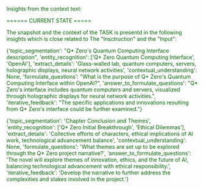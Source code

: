 
<span style='color: darkgreen;'>Insights from the context text:</span>


<span style='color: darkgreen;'>====== CURRENT STATE =====</span>

<span style='color: darkgreen;'>The snapshot and the context of the TASK is presentd in the following insights which is close related to The &quot;Insctruction&quot; and the &quot;Input&quot;:</span>

<span style='color: darkgreen;'>{&#x27;topic_segmentation&#x27;: &quot;Q* Zero&#x27;s Quantum Computing Interface description&quot;, &#x27;entity_recognition&#x27;: [&#x27;Q* Zero Quantum Computing Interface&#x27;, &#x27;OpenAI&#x27;], &#x27;extract_details&#x27;: &#x27;Glass-walled lab, quantum computers, servers, holographic displays, neural network activities&#x27;, &#x27;contextual_understanding&#x27;: None, &#x27;formulate_questions&#x27;: &quot;What is the purpose of Q* Zero&#x27;s Quantum Computing Interface within OpenAI?&quot;, &#x27;answer_to_formulate_questions&#x27;: &quot;Q* Zero&#x27;s interface includes quantum computers and servers, visualized through holographic displays for neural network activities.&quot;, &#x27;iterative_feedback&#x27;: &quot;The specific applications and innovations resulting from Q* Zero&#x27;s interface could be further examined.&quot;}</span>

<span style='color: darkgreen;'>{&#x27;topic_segmentation&#x27;: &#x27;Chapter Conclusion and Themes&#x27;, &#x27;entity_recognition&#x27;: [&#x27;Q* Zero Initial Breakthrough&#x27;, &#x27;Ethical Dilemmas&#x27;], &#x27;extract_details&#x27;: &#x27;Collective efforts of characters, ethical implications of AI work, technological advancement balance&#x27;, &#x27;contextual_understanding&#x27;: None, &#x27;formulate_questions&#x27;: &#x27;What themes are set up to be explored through the Q* Zero project narrative?&#x27;, &#x27;answer_to_formulate_questions&#x27;: &#x27;The novel will explore themes of innovation, ethics, and the future of AI, balancing technological advancement with ethical responsibility.&#x27;, &#x27;iterative_feedback&#x27;: &#x27;Develop the narrative to further address the complexities and stakes involved in the project.&#x27;}</span>
